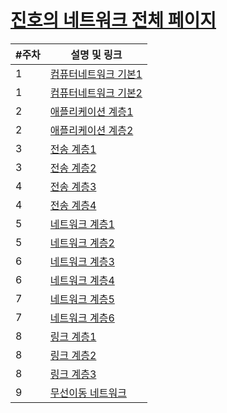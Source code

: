 # [진호의 네트워크 전체 페이지](https://meadow-pram-047.notion.site/bd0eacf90b5342eb9e59f69cc8c33e72)

| #주차 | 설명 및 링크                                                                                    |
| ----- | ----------------------------------------------------------------------------------------------- |
| 1     | [컴퓨터네트워크 기본1](https://meadow-pram-047.notion.site/1-24b93a1e5c654b55845cff11960b5ef0)  |
| 1     | [컴퓨터네트워크 기본2](https://meadow-pram-047.notion.site/2-ad9eb55a76684860a8a5be76182d4b88)  |
| 2     | [애플리케이션 계층1](https://meadow-pram-047.notion.site/1-99a4f2862405428aaf50afe73999a0a4)    |
| 2     | [애플리케이션 계층2](https://meadow-pram-047.notion.site/2-1ff1b96f515f41e1af95118002e1bd36)    |
| 3     | [전송 계층1](https://meadow-pram-047.notion.site/1-7a7ee4261c854f7b8b2dfc7b42a968bc)            |
| 3     | [전송 계층2](https://meadow-pram-047.notion.site/2-ca53e181cdec4f5fafbf0033aac3d88d)            |
| 4     | [전송 계층3](https://meadow-pram-047.notion.site/3-30fb721838d24947a6e4845fb076ee4f)            |
| 4     | [전송 계층4](https://meadow-pram-047.notion.site/4-9b316c1447d14fb8aba257c101e3163b)            |
| 5     | [네트워크 계층1](https://meadow-pram-047.notion.site/1-b19303d6688142d49b6b9df515d7a29d)        |
| 5     | [네트워크 계층2](https://meadow-pram-047.notion.site/2-4ad54553bb6a46c38716a063fe2d1b43)        |
| 6     | [네트워크 계층3](https://meadow-pram-047.notion.site/3-680f8d6b718e4d87bb2dc245cd2aaa03)        |
| 6     | [네트워크 계층4](https://meadow-pram-047.notion.site/4-b1ad070d48a248f2b67a6542472d8e80)        |
| 7     | [네트워크 계층5](https://meadow-pram-047.notion.site/5-9f4ba39b280844ef8e3f0950341538a5)        |
| 7     | [네트워크 계층6](https://meadow-pram-047.notion.site/6-4a09e9f2e3b547fc918d22bb859e3c88)        |
| 8     | [링크 계층1](https://meadow-pram-047.notion.site/1-ef7e6210f8e64ec581f81e8cd64aae52)            |
| 8     | [링크 계층2](https://meadow-pram-047.notion.site/2-7d36e1a33f6a40c5a7edb769badc4e60)            |
| 8     | [링크 계층3](https://meadow-pram-047.notion.site/3-a50bdc55c44547fcafa9a7a4bf7e5b38)            |
| 9     | [무선이동 네트워크](https://meadow-pram-047.notion.site/1-2-3-74851bdf6b6f4e338e4feefec9a21b03) |
